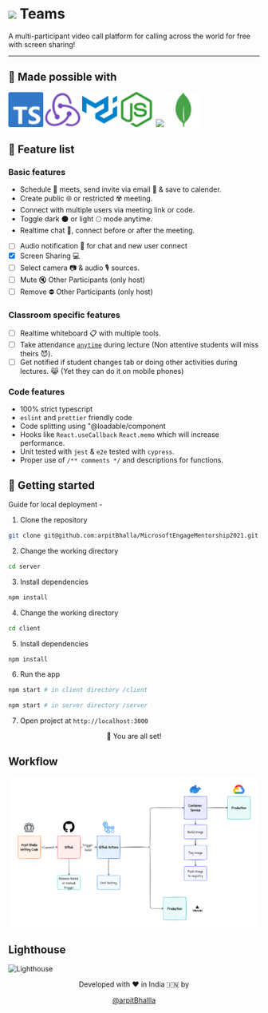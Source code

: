 # <img src='https://upload.wikimedia.org/wikipedia/commons/thumb/c/c9/Microsoft_Office_Teams_%282018%E2%80%93present%29.svg/1200px-Microsoft_Office_Teams_%282018%E2%80%93present%29.svg.png' width='25'> Teams

A multi-participant video call platform for calling across the world for free with screen sharing!

---

## 🤞 Made possible with

<div>
<img src='assets/typescript.svg' width='70'>
<img src='assets/redux.svg' width='70'>
<img src='assets/mui.svg' width='70'>
<img src='assets/node.svg' width='70'>
<img src='https://cdn.iconscout.com/icon/free/png-256/google-cloud-2038785-1721675.png' width='70'>
<img src='assets/mongo.svg' width='70'>
</div>

## 🧐 Feature list

### Basic features

- Schedule 📅 meets, send invite via email 📩 & save to calender.
- Create public 🌐 or restricted ☢️ meeting.
- Connect with multiple users via meeting link or code.
- Toggle dark 🌑 or light 🌕 mode anytime.
- Realtime chat 💬, connect before or after the meeting.
- [ ] Audio notification 🔔 for chat and new user connect
- [x] Screen Sharing 💻
- [ ] Select camera 📷 & audio 🎙️ sources.
- [ ] Mute 🔇 Other Participants (only host)
- [ ] Remove ⛔ Other Participants (only host)

### Classroom specific features

- [ ] Realtime whiteboard 📋 with multiple tools.
- [ ] Take attendance <u>`anytime`</u> during lecture (Non attentive students will miss theirs 😈).
- [ ] Get notified if student changes tab or doing other activities during lectures. 😹 (Yet they can do it on mobile phones)

### Code features

- 100% strict typescript
- `eslint` and `prettier` friendly code
- Code splitting using "@loadable/component
- Hooks like `React.useCallback` `React.memo` which will increase performance.
- Unit tested with `jest` & `e2e` tested with `cypress`.
- Proper use of `/** comments */` and descriptions for functions.

## 🚀 Getting started

Guide for local deployment -

1. Clone the repository

```bash
git clone git@github.com:arpitBhalla/MicrosoftEngageMentorship2021.git
```

2. Change the working directory

```bash
cd server
```

3. Install dependencies

```bash
npm install
```

4. Change the working directory

```bash
cd client
```

5. Install dependencies

```bash
npm install
```

6. Run the app

```bash
npm start # in client directory /client
```

```bash
npm start # in server directory /server
```

7. Open project at `http://localhost:3000`

<div align="center">

🌟 You are all set!

</div>

## Workflow

<img src='assets/workflow.png' />

## Lighthouse 

![Lighthouse](https://user-images.githubusercontent.com/55053424/125126171-51a27c80-e118-11eb-9aee-96787d5ea749.png)


<div align="center">
Developed with ❤️ in India 🇮🇳 by

[@arpitBhallla](https://github.com/arpitBhalla)

</div>
